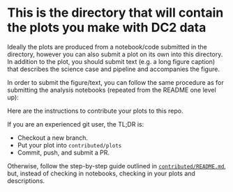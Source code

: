 # This is the directory that will contain the plots you make with DC2 data


Ideally the plots are produced from a notebook/code submitted in the directory, however you can also submit a plot on its own into this directory. In addition to the plot, you should submit text (e.g. a long figure caption) that describes the science case and pipeline and accompanies the figure.

In order to submit the figure/text, you can follow the same procedure as for submitting the analysis notebooks (repeated from the README one level up):


Here are the instructions to contribute your plots to this repo.

If you are an experienced git user, the TL;DR is:
- Checkout a new branch.
- Put your plot into `contributed/plots`
- Commit, push, and submit a PR.

Otherwise, follow the step-by-step guide outlined in [`contributed/README.md`](../README.md), but, instead of checking in notebooks, checking in your plots and descriptions. 
